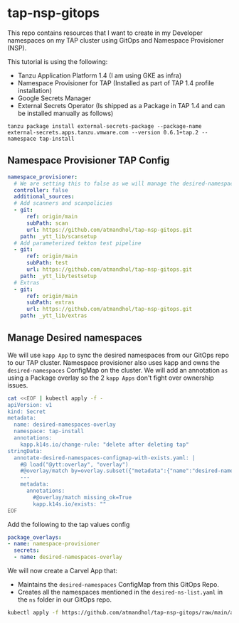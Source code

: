 # tap-nsp-gitops
This repo contains resources that I want to create in my Developer namespaces on my TAP cluster using GitOps and Namespace Provisioner (NSP).

This tutorial is using the following:
- Tanzu Application Platform 1.4 (I am using GKE as infra)
- Namespace Provisioner for TAP (Installed as part of TAP 1.4 profile installation)
- Google Secrets Manager
- External Secrets Operator (Is shipped as a Package in TAP 1.4 and can be installed manually as follows)
```
tanzu package install external-secrets-package --package-name external-secrets.apps.tanzu.vmware.com --version 0.6.1+tap.2 --namespace tap-install
```

## Namespace Provisioner TAP Config

```yaml
namespace_provisioner:
  # We are setting this to false as we will manage the desired-namespaces configmap using GitOps. All the namespaces we want to create and their params are in ns folder in the https://github.com/atmandhol/tap-nsp-gitops.git repo.
  controller: false
  additional_sources:
  # Add scanners and scanpolicies
  - git:
      ref: origin/main
      subPath: scan
      url: https://github.com/atmandhol/tap-nsp-gitops.git
    path: _ytt_lib/scansetup
  # Add parameterized tekton test pipeline
  - git:
      ref: origin/main
      subPath: test
      url: https://github.com/atmandhol/tap-nsp-gitops.git
    path: _ytt_lib/testsetup
  # Extras
  - git:
      ref: origin/main
      subPath: extras
      url: https://github.com/atmandhol/tap-nsp-gitops.git
    path: _ytt_lib/extras
```

## Manage Desired namespaces

We will use `kapp App` to sync the desired namespaces from our GitOps repo to our TAP cluster. Namespace provisioner also uses kapp and owns the `desired-namespaces` ConfigMap on the cluster. We will add an annotation `as` using a Package overlay so the 2 `kapp Apps` don't fight over ownership issues.

```bash
cat <<EOF | kubectl apply -f -
apiVersion: v1
kind: Secret
metadata:
  name: desired-namespaces-overlay
  namespace: tap-install
  annotations:
    kapp.k14s.io/change-rule: "delete after deleting tap"
stringData:
  annotate-desired-namespaces-configmap-with-exists.yaml: |
    #@ load("@ytt:overlay", "overlay")
    #@overlay/match by=overlay.subset({"metadata":{"name":"desired-namespaces"}, "kind": "ConfigMap"})
    ---
    metadata:
      annotations:
        #@overlay/match missing_ok=True
        kapp.k14s.io/exists: ""
EOF
```

Add the following to the tap values config

```yaml
package_overlays:
- name: namespace-provisioner
  secrets:
  - name: desired-namespaces-overlay
```

We will now create a Carvel App that:
- Maintains the `desired-namespaces` ConfigMap from this GitOps Repo.
- Creates all the namespaces mentioned in the `desired-ns-list.yaml` in the `ns` folder in our GitOps repo.

```bash
kubectl apply -f https://github.com/atmandhol/tap-nsp-gitops/raw/main/apps/01-desired-namespaces-sync.yaml
```